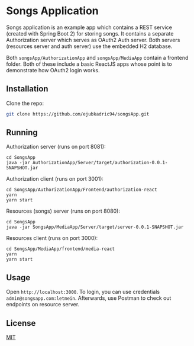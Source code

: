 # Songs Application

Songs application is an example app which contains a REST service (created with Spring Boot 2) for storing songs. It contains a separate Authorization server which serves as OAuth2 Auth server. Both servers (resources server and auth server) use the embedded H2 database.

Both `songsApp/AuthorizationApp` and `songsApp/MediaApp` contain a frontend folder. Both of these include a basic ReactJS apps whose point is to demonstrate how OAuth2 login works.

## Installation

Clone the repo:

```bash
git clone https://github.com/ejubkadric94/songsApp.git
```

## Running

Authorization server (runs on port 8081):
```
cd SongsApp
java -jar AuthorizationApp/Server/target/authorization-0.0.1-SNAPSHOT.jar 
```

Authorization client (runs on port 3001):
```
cd SongsApp/AuthorizationApp/Frontend/authorization-react
yarn
yarn start
```


Resources (songs) server (runs on port 8080):
```
cd SongsApp
java -jar SongsApp/MediaApp/Server/target/server-0.0.1-SNAPSHOT.jar 
```

Resources client (runs on port 3000):
```
cd SongsApp/MediaApp/frontend/media-react
yarn
yarn start
```

## Usage
Open `http://localhost:3000`. To login, you can use credentials `admin@songsapp.com:letmein`. Afterwards, use Postman to check out endpoints on resource server.


## License
[MIT](https://choosealicense.com/licenses/mit/)